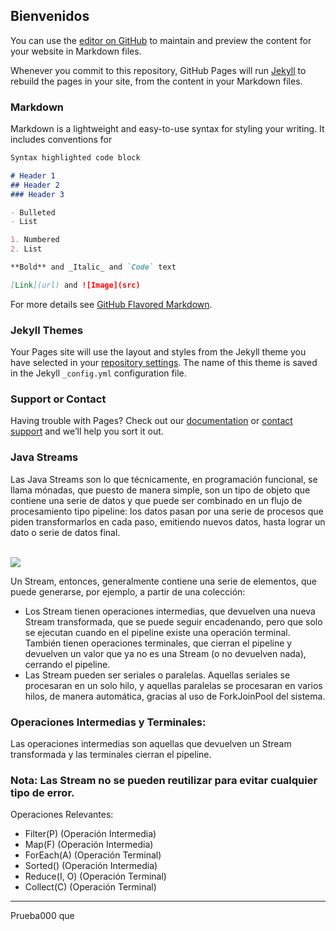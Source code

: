 ## Bienvenidos 

You can use the [editor on GitHub](https://github.com/dordonez-ute-apdist/dordonez-ute-apdist.github.io/edit/main/index.md) to maintain and preview the content for your website in Markdown files.

Whenever you commit to this repository, GitHub Pages will run [Jekyll](https://jekyllrb.com/) to rebuild the pages in your site, from the content in your Markdown files.

### Markdown

Markdown is a lightweight and easy-to-use syntax for styling your writing. It includes conventions for

```markdown
Syntax highlighted code block

# Header 1
## Header 2
### Header 3

- Bulleted
- List

1. Numbered
2. List

**Bold** and _Italic_ and `Code` text

[Link](url) and ![Image](src)
```

For more details see [GitHub Flavored Markdown](https://guides.github.com/features/mastering-markdown/).

### Jekyll Themes

Your Pages site will use the layout and styles from the Jekyll theme you have selected in your [repository settings](https://github.com/dordonez-ute-apdist/dordonez-ute-apdist.github.io/settings). The name of this theme is saved in the Jekyll `_config.yml` configuration file.

### Support or Contact

Having trouble with Pages? Check out our [documentation](https://docs.github.com/categories/github-pages-basics/) or [contact support](https://github.com/contact) and we’ll help you sort it out.

### Java Streams 
Las Java Streams son lo que técnicamente, en programación funcional, se llama mónadas, que puesto de manera simple, son un tipo de objeto que contiene una serie de datos y que puede ser combinado en un flujo de procesamiento tipo pipeline: los datos pasan por una serie de procesos que piden transformarlos en cada paso, emitiendo nuevos datos, hasta lograr un dato o serie de datos final.

<br>
  <img src= Imágenes/1.jpg>
<br>

Un Stream, entonces, generalmente contiene una serie de elementos, que puede generarse, por ejemplo, a partir de una colección:
 
-	Los Stream tienen operaciones intermedias, que devuelven una nueva Stream transformada, que se puede seguir encadenando, pero que solo se ejecutan cuando en el pipeline existe una operación terminal. También tienen operaciones terminales, que cierran el pipeline y devuelven un valor que ya no es una Stream (o no devuelven nada), cerrando el pipeline.
-	Las Stream pueden ser seriales o paralelas. Aquellas seriales se procesaran en un solo hilo, y aquellas paralelas se procesaran en varios hilos, de manera automática, gracias al uso de ForkJoinPool del sistema. 

### Operaciones Intermedias y Terminales:
Las operaciones intermedias son aquellas que devuelven un Stream transformada y las terminales cierran el pipeline. 
 
### Nota: Las Stream no se pueden reutilizar para evitar cualquier tipo de error. 
Operaciones Relevantes:


-	Filter(P) (Operación Intermedia)
-	Map(F) (Operación Intermedia)
-	ForEach(A) (Operación Terminal)
-	Sorted() (Operación Intermedia)
-	Reduce(I, O) (Operación Terminal)
-	Collect(C) (Operación Terminal)
----------------------------------------------------------------
Prueba000
que
